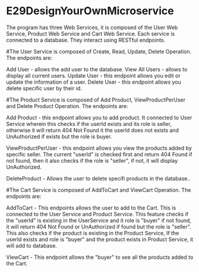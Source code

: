 # E29DesignYourOwnMicroservice

The program has three Web Services, it is composed of the User Web Service, Product Web Service and Cart Web Service.
Each service is connected to a database. They interact using RESTful endpoints.

#The User Service is composed of Create, Read, Update, Delete Operation. The endpoints are:

  Add User - allows the add user to the database.
  View All Users - allows to display all current users.
  Update User - this endpoint allows you edit or update the information of a user.
  Delete User - this endpoint allows you delete specific user by their id.
  
#The Product Service is composed of Add Product, ViewProductPerUser and Delete Product Operation. The endpoints are:

  Add Product - this endpoint allows you to add product. It connected to User Service wherein this checks if the userId exists and its role is seller, otherwise it will return 404 Not Found it the userId does not exists and UnAuthorized if exists but the role is buyer.

  ViewProductPerUser - this endpoint allows you view the products added by specific seller. The current "userId" is checked first and return 404 Found if not found, then it also checks if the role is "seller", if not, it will display UnAuthorized.
  
  DeleteProduct - Allows the user to delete specifi products in the database..
    

#The Cart Service is composed of AddToCart and ViewCart Operation. The endpoints are:

  AddToCart - This endpoints allows the user to add to the Cart. This is connected to the User Service and Product Service. This feature checks if the "userId" is existing in the UserService and it role is "buyer" if not found, it will return 404 Not Found or UnAuthorized if found but the role is "seller". This also checks if the product is existing in the Product Service, If the userId exists and role is "buyer" and the product exists in Product Service, it will add to database.
  
  ViewCart - This endpoint allows the "buyer" to see all the products added to the Cart.
